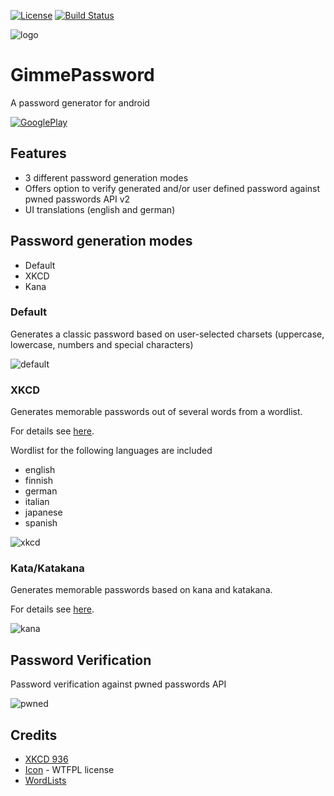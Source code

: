 [![License](https://img.shields.io/badge/license-GPL3-brightgreen.svg)](LICENSE)
[![Build Status](https://travis-ci.org/yafp/GimmePassword.svg?branch=master)](https://travis-ci.org/yafp/GimmePassword)



![logo](https://raw.githubusercontent.com/yafp/GimmePassword/master/app/src/main/res/drawable/app_icon_default_128.png)

# GimmePassword
A password generator for android


[![GooglePlay](https://raw.githubusercontent.com/yafp/GimmePassword/master/doc/images/google-play-badge.png)](https://play.google.com/store/apps/details?id=de.yafp.gimmepassword)


## Features
- 3 different password generation modes
- Offers option to verify generated and/or user defined password against pwned passwords API v2
- UI translations (english and german)

## Password generation modes
* Default
* XKCD
* Kana

### Default
Generates a classic password based on user-selected charsets (uppercase, lowercase, numbers and special characters)

![default](https://raw.githubusercontent.com/yafp/GimmePassword/master/doc/images/GimmePassword_en_TabDefault.png)


### XKCD
Generates memorable passwords out of several words from a wordlist.

For details see [here](https://xkcd.com/936/).

Wordlist for the following languages are included

* english
* finnish
* german
* italian
* japanese
* spanish

![xkcd](https://raw.githubusercontent.com/yafp/GimmePassword/master/doc/images/GimmePassword_en_TabXKCD.png)


### Kata/Katakana
Generates memorable passwords based on kana and katakana.

For details see [here]( https://en.wikipedia.org/wiki/Kana).

![kana](https://raw.githubusercontent.com/yafp/GimmePassword/master/doc/images/GimmePassword_en_TabKana_1.png)


## Password Verification
Password verification against pwned passwords API

![pwned](https://raw.githubusercontent.com/yafp/GimmePassword/master/doc/images/GimmePassword_en_TabPwned.png)



## Credits
* [XKCD 936](https://xkcd.com/936/)
* [Icon](https://www.iconfinder.com/icons/2639882/password_icon) - WTFPL license
* [WordLists](https://github.com/redacted/XKCD-password-generator/tree/master/xkcdpass/static)
